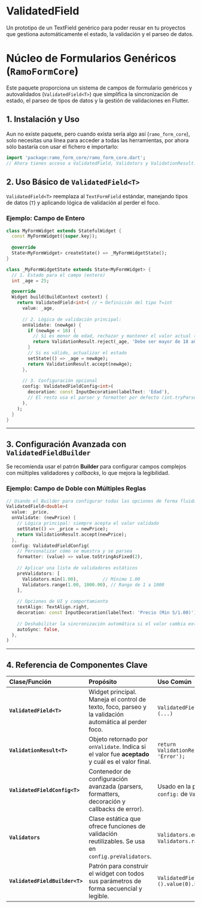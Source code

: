 # ValidatedField
Un prototipo de un TextField genérico para poder reusar en tu proyectos que gestiona automáticamente el estado, la validación y el parseo de datos.

# Núcleo de Formularios Genéricos (`RamoFormCore`)

Este paquete proporciona un sistema de campos de formulario genéricos y autovalidados (`ValidatedField<T>`) que simplifica la sincronización de estado, el parseo de tipos de datos y la gestión de validaciones en Flutter.

## 1\. Instalación y Uso

Aun no existe paquete, pero cuando exista sería algo así (`ramo_form_core`), solo necesitas una línea para acceder a todas las herramientas, por ahora sólo bastaría con usar el fichero e importarlo:

```dart
import 'package:ramo_form_core/ramo_form_core.dart';
// Ahora tienes acceso a ValidatedField, Validators y ValidationResult.
```

## 2\. Uso Básico de `ValidatedField<T>`

`ValidatedField<T>` reemplaza al `TextFormField` estándar, manejando tipos de datos (`T`) y aplicando lógica de validación al perder el foco.

### Ejemplo: Campo de Entero

```dart
class MyFormWidget extends StatefulWidget {
  const MyFormWidget({super.key});
  
  @override
  State<MyFormWidget> createState() => _MyFormWidgetState();
}

class _MyFormWidgetState extends State<MyFormWidget> {
  // 1. Estado para el campo (entero)
  int _age = 25; 

  @override
  Widget build(BuildContext context) {
    return ValidatedField<int>( // ⬅️ Definición del tipo T=int
      value: _age, 
      
      // 2. Lógica de validación principal:
      onValidate: (newAge) {
        if (newAge < 18) {
          // Si es menor de edad, rechazar y mantener el valor actual (_age)
          return ValidationResult.reject(_age, 'Debe ser mayor de 18 años.');
        }
        // Si es válido, actualizar el estado
        setState(() => _age = newAge); 
        return ValidationResult.accept(newAge);
      },
      
      // 3. Configuración opcional
      config: ValidatedFieldConfig<int>(
        decoration: const InputDecoration(labelText: 'Edad'),
        // El resto usa el parser y formatter por defecto (int.tryParse y toString)
      ),
    );
  }
}
```

-----

## 3\. Configuración Avanzada con `ValidatedFieldBuilder`

Se recomienda usar el patrón **Builder** para configurar campos complejos con múltiples validadores y *callbacks*, lo que mejora la legibilidad.

### Ejemplo: Campo de Doble con Múltiples Reglas

```dart
// Usando el Builder para configurar todas las opciones de forma fluida
ValidatedField<double>(
  value: _price,
  onValidate: (newPrice) {
    // Lógica principal: siempre acepta el valor validado
    setState(() => _price = newPrice);
    return ValidationResult.accept(newPrice);
  },
  config: ValidatedFieldConfig(
    // Personalizar cómo se muestra y se parsea
    formatter: (value) => value.toStringAsFixed(2), 
    
    // Aplicar una lista de validadores estáticos
    preValidators: [
      Validators.min(1.00),         // Mínimo 1.00
      Validators.range(1.00, 1000.00), // Rango de 1 a 1000
    ],
    
    // Opciones de UI y comportamiento
    textAlign: TextAlign.right,
    decoration: const InputDecoration(labelText: 'Precio (Min S/1.00)'),
    
    // Deshabilitar la sincronización automática si el valor cambia externamente
    autoSync: false,
  ),
)
```

-----

## 4\. Referencia de Componentes Clave

| Clase/Función | Propósito | Uso Común |
| :--- | :--- | :--- |
| **`ValidatedField<T>`** | Widget principal. Maneja el control de texto, foco, parseo y la validación automática al perder foco. | `ValidatedField<String>(...)` |
| **`ValidationResult<T>`** | Objeto retornado por `onValidate`. Indica si el valor fue **aceptado** y cuál es el valor final. | `return ValidationResult.reject(v, 'Error');` |
| **`ValidatedFieldConfig<T>`** | Contenedor de configuración avanzada (parsers, formatters, decoración y callbacks de error). | Usado en la propiedad `config:` de `ValidatedField`. |
| **`Validators`** | Clase estática que ofrece funciones de validación reutilizables. Se usa en `config.preValidators`. | `Validators.email()`, `Validators.range(0, 100)` |
| **`ValidatedFieldBuilder<T>`** | Patrón para construir el widget con todos sus parámetros de forma secuencial y legible. | `ValidatedFieldBuilder<int>().value(0).build()` |
